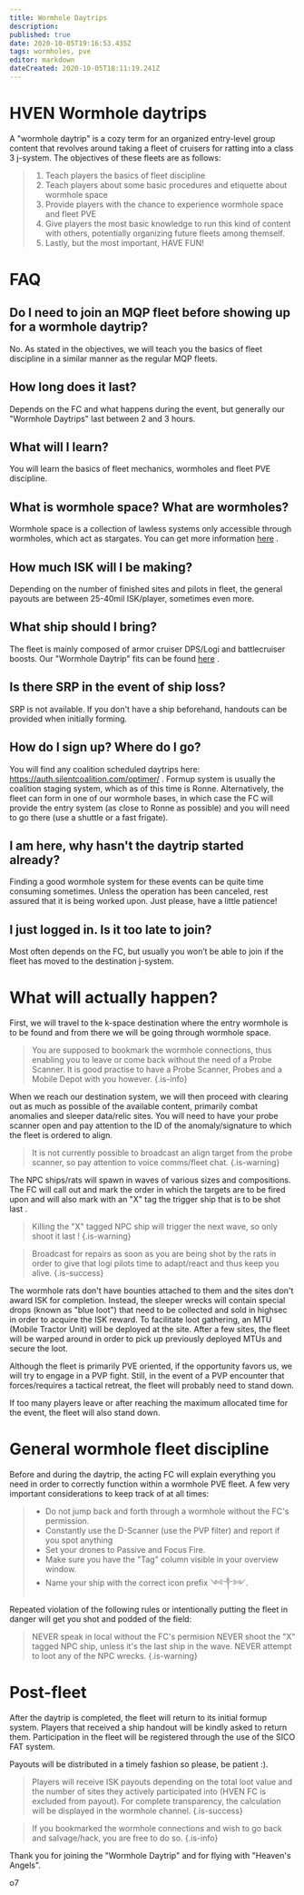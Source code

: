 ```yaml
---
title: Wormhole Daytrips
description: 
published: true
date: 2020-10-05T19:16:53.435Z
tags: wormholes, pve
editor: markdown
dateCreated: 2020-10-05T18:11:19.241Z
---
```


# HVEN Wormhole daytrips
A "wormhole daytrip" is a cozy term for an organized entry-level group content that revolves around taking a fleet of cruisers for ratting into a class 3 j-system. The objectives of these fleets are as follows:
> 1. Teach players the basics of fleet discipline 
> 1. Teach players about some basic procedures and etiquette about wormhole space
> 1. Provide players with the chance to experience wormhole space and fleet PVE
> 1. Give players the most basic knowledge to run this kind of content with others, potentially organizing future fleets among themself.
> 1. Lastly, but the most important, HAVE FUN!

# FAQ
## Do I need to join an MQP fleet before showing up for a wormhole daytrip?
No. As stated in the objectives, we will teach you the basics of fleet discipline in a similar manner as the regular MQP fleets.
<br>
## How long does it last?
Depends on the FC and what happens during the event, but generally our "Wormhole Daytrips" last between 2 and 3 hours.
<br>

## What will I learn?
You will learn the basics of fleet mechanics, wormholes and fleet PVE discipline.
<br>
## What is wormhole space? What are wormholes?
Wormhole space is a collection of lawless systems only accessible through wormholes, which act as stargates. You can get more information [here](/services/flightmanuals/wormholes) .
<br>
## How much ISK will I be making?
Depending on the number of finished sites and pilots in fleet, the general payouts are between 25-40mil ISK/player, sometimes even more.
<br>
## What ship should I bring?
The fleet is mainly composed of armor cruiser DPS/Logi and battlecruiser boosts. Our "Wormhole Daytrip" fits can be found [here](/community/doctrines/coalition-doctrines#wh-daytrip) .
<br>
## Is there SRP in the event of ship loss?
SRP is not available. If you don't have a ship beforehand, handouts can be provided when initially forming.
<br>
## How do I sign up? Where do I go?
You will find any coalition scheduled daytrips here: https://auth.silentcoalition.com/optimer/ . Formup system is usually the coalition staging system, which as of this time is Ronne. 
Alternatively, the fleet can form in one of our wormhole bases, in which case the FC will provide the entry system (as close to Ronne as possible) and you will need to go there (use a shuttle or a fast frigate). 
<br>
## I am here, why hasn't the daytrip started already?
Finding a good wormhole system for these events can be quite time consuming sometimes. Unless the operation has been canceled, rest assured that it is being worked upon. Just please, have a little patience!
<br>
## I just logged in. Is it too late to join?
Most often depends on the FC, but usually you won’t be able to join if the fleet has moved to the destination j-system.
<br>

# What will actually happen?
First, we will travel to the k-space destination where the entry wormhole is to be found and from there we will be going through wormhole space. 
> You are supposed to bookmark the wormhole connections, thus enabling you to leave or come back without the need of a Probe Scanner. It is good practise to have a Probe Scanner, Probes and a Mobile Depot with you however.
{.is-info}


When we reach our destination system, we will then proceed with clearing out as much as possible of the available content, primarily combat anomalies and sleeper data/relic sites. You will need to have your probe scanner open and pay attention to the ID of the anomaly/signature to which the fleet is ordered to align.
> It is not currently possible to broadcast an align target from the probe scanner, so pay attention to voice comms/fleet chat.
{.is-warning}


The NPC ships/rats will spawn in waves of various sizes and compositions. The FC will call out and mark the order in which the targets are to be fired upon and will also mark with an "X" tag the trigger ship that is to be shot last .
> Killing the "X" tagged NPC ship will trigger the next wave, so only shoot it last !
{.is-warning}

> Broadcast for repairs as soon as you are being shot by the rats in order to give that logi pilots time to adapt/react and thus keep you alive.
{.is-success}


The wormhole rats don't have bounties attached to them and the sites don't award ISK for completion. Instead, the sleeper wrecks will contain special drops (known as "blue loot") that need to be collected and sold in highsec in order to acquire the ISK reward. To facilitate loot gathering, an MTU (Mobile Tractor Unit) will be deployed at the site. 
After a few sites, the fleet will be warped around in order to pick up previously deployed MTUs and secure the loot.

Although the fleet is primarily PVE oriented, if the opportunity favors us, we will try to engage in a PVP fight. Still, in the event of a PVP encounter that forces/requires a tactical retreat, the fleet will probably need to stand down.

If too many players leave or after reaching the maximum allocated time for the event, the fleet will also stand down.

# General wormhole fleet discipline
Before and during the daytrip, the acting FC will explain everything you need in order to correctly function within a wormhole PVE fleet. A few very important considerations to keep track of at all times:
> - Do not jump back and forth through a wormhole without the FC's permission.
> - Constantly use the D-Scanner (use the PVP filter) and report if you spot anything
> - Set your drones to Passive and Focus Fire.
> - Make sure you have the "Tag" column visible in your overview window.
> - Name your ship with the correct icon prefix ༺༒༻.


Repeated violation of the following rules or intentionally putting the fleet in danger will get you shot and podded of the field:
> NEVER speak in local without the FC's permision
> NEVER shoot the "X" tagged NPC ship, unless it's the last ship in the wave.
> NEVER attempt to loot any of the NPC wrecks.
> {.is-warning}

# Post-fleet
After the daytrip is completed, the fleet will return to its initial formup system. Players that received a ship handout will be kindly asked to return them. Participation in the fleet will be registered through the use of the SICO FAT system.

Payouts will be distributed in a timely fashion so please, be patient :). 

> Players will receive ISK payouts depending on the total loot value and the number of sites they actively participated into (HVEN FC is excluded from payout). For complete transparency, the calculation will be displayed in the wormhole channel. 
{.is-success}


> If you bookmarked the wormhole connections and wish to go back and salvage/hack, you are free to do so.
{.is-info}


Thank you for joining the "Wormhole Daytrip" and for flying with "Heaven's Angels".

o7




